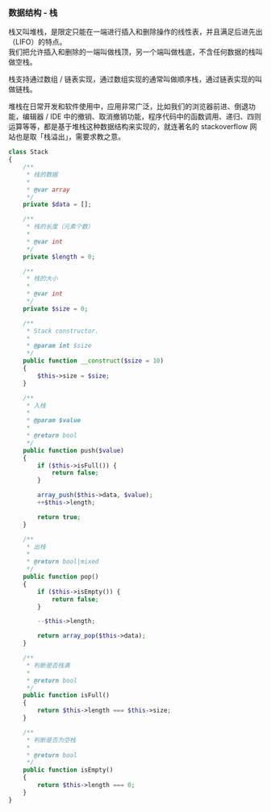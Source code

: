 
### 数据结构 - 栈
栈又叫堆栈，是限定只能在一端进行插入和删除操作的线性表，并且满足后进先出（LIFO）的特点。  
我们把允许插入和删除的一端叫做栈顶，另一个端叫做栈底，不含任何数据的栈叫做空栈。

栈支持通过数组 / 链表实现，通过数组实现的通常叫做顺序栈，通过链表实现的叫做链栈。  

堆栈在日常开发和软件使用中，应用非常广泛，比如我们的浏览器前进、倒退功能，编辑器 / IDE 中的撤销、取消撤销功能，程序代码中的函数调用、递归、四则运算等等，都是基于堆栈这种数据结构来实现的，就连著名的 stackoverflow 网站也是取「栈溢出」，需要求教之意。
```php
class Stack
{
    /**
     * 栈的数据
     *
     * @var array
     */
    private $data = [];

    /**
     * 栈的长度（元素个数）
     *
     * @var int
     */
    private $length = 0;

    /**
     * 栈的大小
     *
     * @var int
     */
    private $size = 0;

    /**
     * Stack constructor.
     *
     * @param int $size
     */
    public function __construct($size = 10)
    {
        $this->size = $size;
    }

    /**
     * 入栈
     *
     * @param $value
     *
     * @return bool
     */
    public function push($value)
    {
        if ($this->isFull()) {
            return false;
        }

        array_push($this->data, $value);
        ++$this->length;

        return true;
    }

    /**
     * 出栈
     *
     * @return bool|mixed
     */
    public function pop()
    {
        if ($this->isEmpty()) {
            return false;
        }

        --$this->length;

        return array_pop($this->data);
    }

    /**
     * 判断是否栈满
     *
     * @return bool
     */
    public function isFull()
    {
        return $this->length === $this->size;
    }

    /**
     * 判断是否为空栈
     *
     * @return bool
     */
    public function isEmpty()
    {
        return $this->length === 0;
    }
}
```
